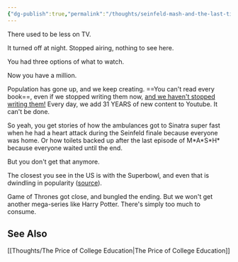 ```yaml
---
{"dg-publish":true,"permalink":"/thoughts/seinfeld-mash-and-the-last-time-we-agreed-on-what-to-watch/","tags":["thougts","population"],"noteIcon":2}
---
```



There used to be less on TV.

It turned off at night. Stopped airing, nothing to see here.

You had three options of what to watch. 

Now you have a million.

Population has gone up, and we keep creating. ==You can't read every book==, even if we stopped writing them now, <u>and we haven't stopped writing them!</u> Every day, we add 31 YEARS of new content to Youtube. It can't be done.

So yeah, you get stories of how the ambulances got to Sinatra super fast when he had a heart attack during the Seinfeld finale because everyone was home. Or how toilets backed up after the last episode of M\*A\*S\*H\* because everyone waited until the end.

But you don't get that anymore. 

The closest you see in the US is with the Superbowl, and even that is dwindling in popularity ([source](https://www.sportsmediawatch.com/super-bowl-ratings-historical-viewership-chart-cbs-nbc-fox-abc/)).

Game of Thrones got close, and bungled the ending. But we won't get another mega-series like Harry Potter. There's simply too much to consume. 

## See Also
[[Thoughts/The Price of College Education\|The Price of College Education]]